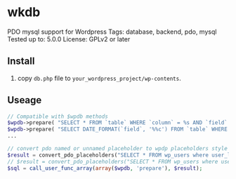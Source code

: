 # wkdb
PDO mysql support for Wordpress
Tags: database, backend, pdo, mysql
Tested up to: 5.0.0
License: GPLv2 or later

## Install

1. copy `db.php` file to `your_wordpress_project/wp-contents`.

## Useage

```php
// Compatible with $wpdb methods
$wpdb->prepare( "SELECT * FROM `table` WHERE `column` = %s AND `field` = %d OR `other_field` LIKE %s", array( 'foo', 1337, '%bar' ) );
$wpdb->prepare( "SELECT DATE_FORMAT(`field`, '%%c') FROM `table` WHERE `column` = %s", 'foo' );
...

// convert pdo named or unnamed placeholder to wpdp placeholders style
$result = convert_pdo_placeholders("SELECT * FROM wp_users where user_login=:user_login", array(':user_login' => 'admin'));
// $result = convert_pdo_placeholders("SELECT * FROM wp_users where user_login=?", array('admin'));
$sql = call_user_func_array(array($wpdb, 'prepare'), $result);
```